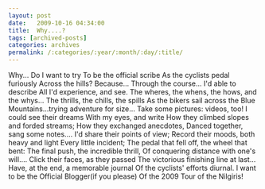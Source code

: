 ```yaml
---
layout: post
date:	2009-10-16 04:34:00
title:  Why....?
tags: [archived-posts]
categories: archives
permalink: /:categories/:year/:month/:day/:title/
---
```

Why...
Do I want to try
To be the official scribe
As the cyclists pedal furiously
Across the hills?
Because...
Through the course...
I'd able to describe
All I'd experience, and see.
The wheres, the whens, the hows, and the whys...
The thrills, the chills, the spills
As the bikers sail across the Blue
Mountains...trying adventure for size...
Take some pictures: videos, too!
I could see their dreams 
With my eyes, and write
How they climbed slopes and forded streams;
How they exchanged anecdotes,
Danced together, sang some notes....
I'd share their points of view;
Record their moods, both heavy and light
Every little incident;
The pedal that fell off, the wheel that bent:
The final push, the incredible thrill,
Of conquering distance with one's will....
Click their faces, as they passed
The victorious finishing line at last...
Have, at the end, a memorable journal
Of the cyclists' efforts diurnal.
I want to be the Official Blogger(if you please)
Of the 2009 Tour of the Nilgiris!



<lj-embed id="124"/>
